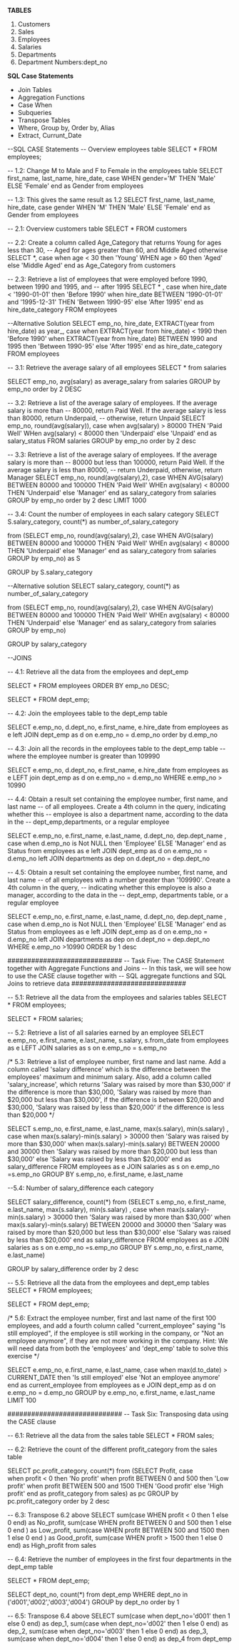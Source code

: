 **TABLES**

1. Customers
2. Sales
3. Employees
4. Salaries
5. Departments
6. Department Numbers:dept_no


**SQL Case Statements**
* Join Tables
* Aggregation Functions
* Case When
* Subqueries
* Transpose Tables
* Where, Group by, Order by, Alias
* Extract, Currunt_Date




--SQL CASE Statements
-- Overview employees table
SELECT * FROM employees;

-- 1.2: Change M to Male and F to Female in the employees table
SELECT first_name, last_name, hire_date,
case 
	WHEN gender='M' THEN 'Male'
    ELSE 'Female' 
    end as Gender 
from employees

-- 1.3: This gives the same result as 1.2
SELECT first_name, last_name, hire_date,
case gender
	WHEN 'M' THEN 'Male'
    ELSE 'Female' 
    end as Gender 
from employees

-- 2.1: Overview customers table
SELECT * FROM customers

-- 2.2: Create a column called Age_Category that returns Young for ages less than 30,
-- Aged for ages greater than 60, and Middle Aged otherwise
SELECT *,
case 
	when age < 30 then 'Young'
    WHEN age > 60 then 'Aged'
    else 'Middle Aged'
end as Age_Category 
from customers

-- 2.3: Retrieve a list of employees that were employed before 1990, between 1990 and 1995, and 
-- after 1995
SELECT * ,
case 
	when hire_date < '1990-01-01' then 'Before 1990'
    when hire_date BETWEEN '1990-01-01' and '1995-12-31' THEN 'Between 1990-95'
    else 'After 1995' 
    end as hire_date_category 
FROM employees

--Alternative Solution 
SELECT emp_no, hire_date, EXTRACT(year from hire_date) as year_,
case 
	when EXTRACT(year from hire_date) < 1990 then 'Before 1990'
    when EXTRACT(year from hire_date) BETWEEN 1990 and 1995 then 'Between 1990-95'
    else 'After 1995' 
    end as hire_date_category 
FROM employees
    

-- 3.1: Retrieve the average salary of all employees
SELECT * from salaries

SELECT emp_no, avg(salary) as average_salary 
from salaries
GROUP by emp_no
order by 2 DESC

-- 3.2: Retrieve a list of the average salary of employees. If the average salary is more than
-- 80000, return Paid Well. If the average salary is less than 80000, return Underpaid,
-- otherwise, return Unpaid
SELECT emp_no, round(avg(salary)),
case 
	when avg(salary) > 80000 THEN 'Paid Well'
    WHen avg(salary) < 80000 then 'Underpaid' 
    else 'Unpaid' 
    end as salary_status 
FROM salaries
GROUP by emp_no
order by 2 desc
    

-- 3.3: Retrieve a list of the average salary of employees. If the average salary is more than
-- 80000 but less than 100000, return Paid Well. If the average salary is less than 80000, 
-- return Underpaid, otherwise, return Manager
SELECT emp_no, round(avg(salary),2),
case 
	WHEN AVG(salary) BETWEEN 80000 and 100000 THEN 'Paid Well'
    WHEn avg(salary) < 80000 THEN 'Underpaid'
    else 'Manager'
    end as salary_category 
from salaries
GROUP by emp_no
order by 2 desc
LIMIT 1000

-- 3.4: Count the number of employees in each salary category
SELECT S.salary_category, 
	count(*) as number_of_salary_category

from (SELECT emp_no, round(avg(salary),2),
case 
	WHEN AVG(salary) BETWEEN 80000 and 100000 THEN 'Paid Well'
    WHEn avg(salary) < 80000 THEN 'Underpaid'
    else 'Manager'
    end as salary_category 
from salaries
GROUP by emp_no) as S

GROUP by S.salary_category

--Alternative solution
SELECT salary_category, 
	count(*) as number_of_salary_category

from (SELECT emp_no, round(avg(salary),2),
case 
	WHEN AVG(salary) BETWEEN 80000 and 100000 THEN 'Paid Well'
    WHEn avg(salary) < 80000 THEN 'Underpaid'
    else 'Manager'
    end as salary_category 
from salaries
GROUP by emp_no)

GROUP by salary_category


--JOINS

-- 4.1: Retrieve all the data from the employees and dept_emp

SELECT * FROM employees
ORDER BY emp_no DESC;

SELECT * FROM dept_emp;

-- 4.2: Join the employees table to the dept_emp table

SELECT e.emp_no, d.dept_no, e.first_name, e.hire_date
from employees as e 
left JOIN dept_emp as d on e.emp_no = d.emp_no
order by d.emp_no

	
-- 4.3: Join all the records in the employees table to the dept_emp table
-- where the employee number is greater than 109990

SELECT e.emp_no, d.dept_no, e.first_name, e.hire_date
from employees as e 
LEFT join dept_emp as d 
on e.emp_no = d.emp_no
WHERE e.emp_no > 10990


-- 4.4: Obtain a result set containing the employee number, first name, and last name
-- of all employees. Create a 4th column in the query, indicating whether this 
-- employee is also a department name, according to the data in the
-- dept_emp,departments, or a regular employee

SELECT e.emp_no, e.first_name, e.last_name, d.dept_no, dep.dept_name ,
case 
	when d.emp_no is Not NULL then 'Employee'
    ELSE 'Manager'
    end as Status
from employees as e 
left JOIN dept_emp as d on e.emp_no = d.emp_no
left JOIN departments as dep on d.dept_no = dep.dept_no


-- 4.5: Obtain a result set containing the employee number, first name, and last name
-- of all employees with a number greater than '109990'. Create a 4th column in the query,
-- indicating whether this employee is also a manager, according to the data in the
-- dept_emp, departments table, or a regular employee

SELECT e.emp_no, e.first_name, e.last_name, d.dept_no, dep.dept_name ,
case 
	when d.emp_no is Not NULL then 'Employee'
    ELSE 'Manager'
    end as Status
from employees as e 
left JOIN dept_emp as d on e.emp_no = d.emp_no
left JOIN departments as dep on d.dept_no = dep.dept_no 
WHERE e.emp_no >10990 
ORDER by 1 desc 

#############################
-- Task Five: The CASE Statement together with Aggregate Functions and Joins
-- In this task, we will see how to use the CASE clause together with
-- SQL aggregate functions and SQL Joins to retrieve data
#############################

-- 5.1: Retrieve all the data from the employees and salaries tables
SELECT * FROM employees;

SELECT * FROM salaries;

-- 5.2: Retrieve a list of all salaries earned by an employee
SELECT e.emp_no, e.first_name, e.last_name, s.salary, s.from_date
from employees as e
LEFT JOIN salaries as s 
on e.emp_no = s.emp_no

/* 5.3: Retrieve a list of employee number, first name and last name.
Add a column called 'salary difference' which is the difference between the
employees' maximum and minimum salary. Also, add a column called
'salary_increase', which returns 'Salary was raised by more than $30,000' if the difference 
is more than $30,000, 'Salary was raised by more than $20,000 but less than $30,000',
if the difference is between $20,000 and $30,000, 'Salary was raised by less than $20,000'
if the difference is less than $20,000 */

SELECT  s.emp_no, e.first_name, e.last_name, max(s.salary), min(s.salary) ,
case 
	when max(s.salary)-min(s.salary) > 30000 then 'Salary was raised by more than $30,000'
    when max(s.salary)-min(s.salary) BETWEEN 20000 and 30000 then 'Salary was raised by more than $20,000 but less than $30,000'
    else 'Salary was raised by less than $20,000' 
    end as salary_difference
FROM employees as e 
JOIN salaries as s 
on e.emp_no  =s.emp_no 
GROUP BY s.emp_no, e.first_name, e.last_name

--5.4: Number of salary_difference each category

SELECT salary_difference, count(*)
from
(SELECT  s.emp_no, e.first_name, e.last_name, max(s.salary), min(s.salary) ,
case 
	when max(s.salary)-min(s.salary) > 30000 then 'Salary was raised by more than $30,000'
    when max(s.salary)-min(s.salary) BETWEEN 20000 and 30000 then 'Salary was raised by more than $20,000 but less than $30,000'
    else 'Salary was raised by less than $20,000' 
    end as salary_difference
FROM employees as e 
JOIN salaries as s 
on e.emp_no  =s.emp_no 
GROUP BY s.emp_no, e.first_name, e.last_name)

GROUP by salary_difference
order by 2 desc

-- 5.5: Retrieve all the data from the employees and dept_emp tables
SELECT * FROM employees;

SELECT * FROM dept_emp;

/* 5.6: Extract the employee number, first and last name of the first 100 employees, 
and add a fourth column called "current_employee" saying "Is still employed",
if the employee is still working in the company, or "Not an employee anymore",
if they are not more working in the company.
Hint: We will need data from both the 'employees' and 'dept_emp' table to solve this exercise */

SELECT e.emp_no, e.first_name, e.last_name,
case
	when max(d.to_date) > CURRENT_DATE  then 'Is still employed'
    else 'Not an employee anymore'
    end as current_employee
from employees as e 
JOIN dept_emp as d on e.emp_no = d.emp_no 
GROUP by e.emp_no, e.first_name, e.last_name
LIMIT 100

#############################
-- Task Six: Transposing data using the CASE clause

-- 6.1: Retrieve all the data from the sales table
SELECT * FROM sales;

-- 6.2: Retrieve the count of the different profit_category from the sales table

SELECT pc.profit_category, count(*)
from
(SELECT Profit,
case 	
	when profit < 0 then 'No profit' 
    when profit BETWEEN 0 and 500 then 'Low profit' 
    when profit BETWEEN 500 and 1500 THEN 'Good profit'
    else 'High profit'
    end as profit_category
from sales) as pc
GROUP by pc.profit_category 
order by 2 desc

-- 6.3: Transpose 6.2 above
SELECT sum(case WHEN profit < 0 then 1 else 0 end) as No_profit,
sum(case WHEN profit BETWEEN 0 and 500 then 1 else 0 end ) as Low_profit,
sum(case WHEN profit BETWEEN 500 and 1500 then 1 else 0 end ) as Good_profit,
sum(case WHEN profit > 1500 then 1 else 0 end) as High_profit
from sales


-- 6.4: Retrieve the number of employees in the first four departments in the dept_emp table

SELECT * FROM dept_emp;

SELECT dept_no, count(*) 
from dept_emp
WHERE dept_no in ('d001','d002','d003','d004') 
GROUP by dept_no 
order by 1

-- 6.5: Transpose 6.4 above
SELECT sum(case when dept_no='d001' then 1 else 0 end) as dep_1,
		sum(case when dept_no='d002' then 1 else 0 end) as dep_2,
        sum(case when dept_no='d003' then 1 else 0 end) as dep_3, 
        sum(case when dept_no='d004' then 1 else 0 end) as dep_4
from dept_emp


